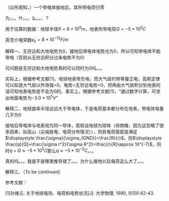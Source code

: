（众所周知，）一个带电体接地后，其所带电荷归零

为。。。什。。。么。。。？

用于估算的数据：地球半径$R=6*10^6m$，地表所带电荷$Q=-5*10^5C$

真空介电常数$\epsilon_0=8*10^{-12}F/m$



解释一、无穷远和大地电势为0，接地后带电体电势也为0，所以可知带电体不能带电（否则从无穷远积分过来电势不为0）

可问题是无穷远和大地电势真的可以同时为0吗。。。

实际上，根据参考文献[1]，地球地表带负电，而大气层约带等量正电，高斯定律可以知道大气层以外场强=0，电势=无穷远电势=0，但再由大气层积分到地表的话可知地表电势是不会为0的。事实上，根据参考文献[1]，“通过数字计算，可求出地面电势为$-3.0*10^5V$”



解释二、地球曲率半径远远大于导电体，于是电荷基本都分布在地表，带电体电量几乎为0

接地后导电体与地表视为同一导体，若假设地球为球体（待商榷，因为这忽略了很多因素，如高山（尖端放电、电荷分布情况）），则其电荷面密度满足$\displaystyle \frac{\sigma}{\sigma_{GND}}=\frac{R}{r}$，则$\displaystyle \frac{q}{Q}=\frac{\sigma r^2}{\sigma R^2}=\frac{r}{R}\approx 10^{-7}$，同时$q+Q\approx-5*10^5 C$那么$q\approx -5*10^{-2}C$。。。

真的吗。。。我是不是哪里推导错了。。。为什么接地以后电荷这么大了。。。



解释三、（To be continued）



参考文献：

[1]孙维元. 关于地球电场、电荷和电势状况[J]. 大学物理, 1990, 9(10):42-43.